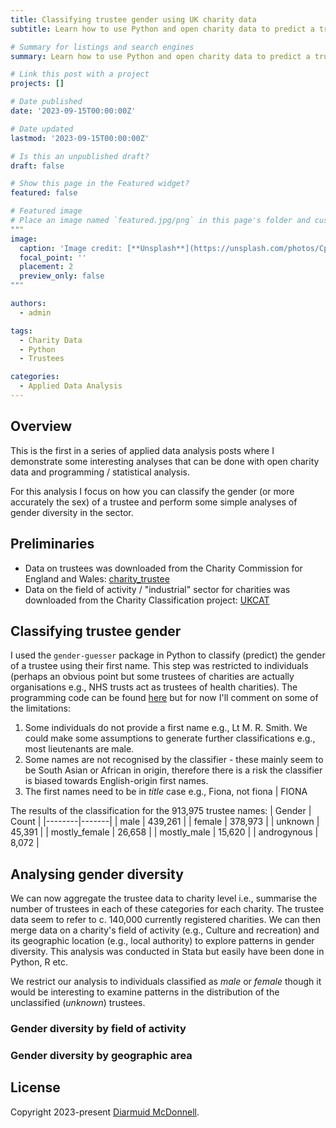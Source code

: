 ```yaml
---
title: Classifying trustee gender using UK charity data
subtitle: Learn how to use Python and open charity data to predict a trustee's gender.

# Summary for listings and search engines
summary: Learn how to use Python and open charity data to predict a trustee's gender.

# Link this post with a project
projects: []

# Date published
date: '2023-09-15T00:00:00Z'

# Date updated
lastmod: '2023-09-15T00:00:00Z'

# Is this an unpublished draft?
draft: false

# Show this page in the Featured widget?
featured: false

# Featured image
# Place an image named `featured.jpg/png` in this page's folder and customize its options here.
"""
image:
  caption: 'Image credit: [**Unsplash**](https://unsplash.com/photos/CpkOjOcXdUY)'
  focal_point: ''
  placement: 2
  preview_only: false
"""

authors:
  - admin

tags:
  - Charity Data
  - Python
  - Trustees

categories:
  - Applied Data Analysis
---
```


## Overview

This is the first in a series of applied data analysis posts where I demonstrate some interesting analyses that can be done with open charity data and programming / statistical analysis.

For this analysis I focus on how you can classify the gender (or more accurately the sex) of a trustee and perform some simple analyses of gender diversity in the sector.

## Preliminaries

- Data on trustees was downloaded from the Charity Commission for England and Wales: [charity_trustee](https://register-of-charities.charitycommission.gov.uk/register/full-register-download)
- Data on the field of activity / "industrial" sector for charities was downloaded from the Charity Classification project: [UKCAT](https://github.com/charity-classification/ukcat) 

## Classifying trustee gender

I used the `gender-guesser` package in Python to classify (predict) the gender of a trustee using their first name. This step was restricted to individuals (perhaps an obvious point but some trustees of charities are actually organisations e.g., NHS trusts act as trustees of health charities). The programming code can be found [here]() but for now I'll comment on some of the limitations:
1. Some individuals do not provide a first name e.g., Lt M. R. Smith. We could make some assumptions to generate further classifications e.g., most lieutenants are male.
2. Some names are not recognised by the classifier - these mainly seem to be South Asian or African in origin, therefore there is a risk the classifier is biased towards English-origin first names.
3. The first names need to be in *title* case e.g., Fiona, not fiona | FIONA

The results of the classification for the 913,975 trustee names:
| Gender | Count |
|--------|-------|
| male   | 439,261 |
| female   | 378,973 |
| unknown  | 45,391 |
| mostly_female | 26,658 |
| mostly_male | 15,620 |
| androgynous | 8,072 |

## Analysing gender diversity

We can now aggregate the trustee data to charity level i.e., summarise the number of trustees in each of these categories for each charity. The trustee data seem to refer to c. 140,000 currently registered charities. We can then merge data on a charity's field of activity (e.g., Culture and recreation) and its geographic location (e.g., local authority) to explore patterns in gender diversity. This analysis was conducted in Stata but easily have been done in Python, R etc.

We restrict our analysis to individuals classified as *male* or *female* though it would be interesting to examine patterns in the distribution of the unclassified (*unknown*) trustees.

### Gender diversity by field of activity



### Gender diversity by geographic area

## License

Copyright 2023-present [Diarmuid McDonnell](https://diarmuidmcdonnell.com).